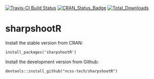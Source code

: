 [![Travis-CI Build Status](https://travis-ci.org/ncss-tech/sharpshootR.svg?branch=master)](https://travis-ci.org/ncss-tech/sharpshootR)
[![CRAN_Status_Badge](http://www.r-pkg.org/badges/version/sharpshootR)](https://cran.r-project.org/package=sharpshootR)
[![Total_Downloads](http://cranlogs.r-pkg.org/badges/grand-total/sharpshootR)](https://cran.r-project.org/package=sharpshootR)

# sharpshootR

Install the stable version from CRAN:

`install_packages('sharpshootR')`

Install the development version from Github:

`devtools::install_github("ncss-tech/sharpshootR")`





